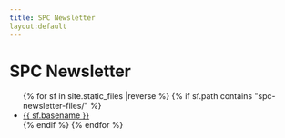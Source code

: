 ```yaml
---
title: SPC Newsletter
layout:default
---
```



# SPC Newsletter

<ul>
{% for  sf in site.static_files |reverse %}
 {% if sf.path contains "spc-newsletter-files/" %}
  <li>
   <a href="{{sf.path}}">{{ sf.basename }}</a>
  </li>
  {% endif %}
{% endfor %}
</ul>


